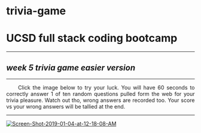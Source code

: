 # trivia-game
<h1> UCSD full stack coding bootcamp </h1>
  <hr>
  <h2><em> week 5 trivia game easier version</em></h2>
<hr>
<p style="text-align:justify;">&nbsp;&nbsp;&nbsp;&nbsp;&nbsp;Click the image below to try your luck. You will have 60 seconds to correctly answer 1 of ten random questions pulled form the web for your trivia pleasure. Watch out tho, wrong answers are recorded too. Your score vs your wrong answers will be tallied at the end. </p>
<hr>
<a href='https://rogueathletic.github.io/trivia-game/' target='_blank'>
  
  
  <img src='https://i.postimg.cc/5tzXGVvZ/Screen-Shot-2019-01-04-at-12-18-08-AM.png' border='0' alt='Screen-Shot-2019-01-04-at-12-18-08-AM'/></a>
